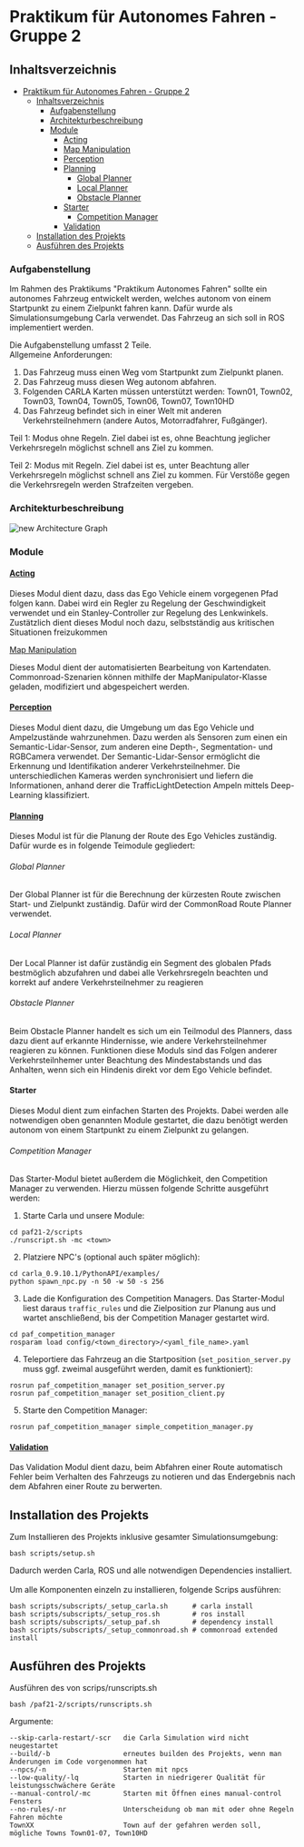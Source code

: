 

# Praktikum für Autonomes Fahren - Gruppe 2

## Inhaltsverzeichnis

- [Praktikum für Autonomes Fahren - Gruppe 2](#praktikum-für-autonomes-fahren---gruppe-2)
  - [Inhaltsverzeichnis](#inhaltsverzeichnis)
    - [Aufgabenstellung](#aufgabenstellung)
    - [Architekturbeschreibung](#architekturbeschreibung)
    - [Module](#module)
      - [<a href = "https://github.com/ll7/paf21-2/tree/development/paf_ros/paf_actor#readme">  Acting </a>](#--acting-)
      - [<a href = "https://github.com/ll7/paf21-2/tree/development/paf_ros/paf_map_manipulation#readme">  Map Manipulation </a>](#--mapmanipulation-)
      - [<a href = "https://github.com/ll7/paf21-2/tree/development/paf_ros/paf_perception#readme">  Perception </a>](#--perception-)
      - [<a href = "https://github.com/ll7/paf21-2/tree/development/paf_ros/paf_planning#readme">  Planning </a>](#--planning-)
          - [Global Planner](#global-planner)
          - [Local Planner](#local-planner)
          - [Obstacle Planner](#obstacle-planner)
      - [Starter](#starter)
          - [Competition Manager](#competition-manager)
      - [<a href = "https://github.com/ll7/paf21-2/tree/development/paf_ros/paf_validation#readme">  Validation </a>](#--validation-)
  - [Installation des Projekts](#installation-des-projekts)
  - [Ausführen des Projekts](#ausführen-des-projekts)



###  Aufgabenstellung
Im Rahmen des Praktikums "Praktikum Autonomes Fahren" sollte ein autonomes Fahrzeug entwickelt werden, welches autonom von einem Startpunkt zu einem Zielpunkt fahren kann. Dafür wurde als Simulationsumgebung Carla verwendet. Das Fahrzeug an sich soll in ROS implementiert werden. 

Die Aufgabenstellung umfasst 2 Teile.\
Allgemeine Anforderungen:
1. Das Fahrzeug muss einen Weg vom Startpunkt zum Zielpunkt planen.
2. Das Fahrzeug muss diesen Weg autonom abfahren.
3. Folgenden CARLA Karten müssen unterstützt werden: Town01, Town02, Town03, Town04, Town05, Town06, Town07, Town10HD
4. Das Fahrzeug befindet sich in einer Welt mit anderen Verkehrsteilnehmern (andere Autos, Motorradfahrer, Fußgänger).

Teil 1: Modus ohne Regeln. Ziel dabei ist es, ohne Beachtung jeglicher Verkehrsregeln möglichst schnell ans Ziel zu kommen.

Teil 2: Modus mit Regeln. Ziel dabei ist es, unter Beachtung aller Verkehrsregeln möglichst schnell ans Ziel zu kommen. Für Verstöße gegen die Verkehrsregeln werden Strafzeiten vergeben.

###  Architekturbeschreibung 



![new Architecture Graph](docs/imgs/PAF_Architektur_final.drawio.svg)


###  Module

#### <a href = "https://github.com/ll7/paf21-2/tree/development/paf_ros/paf_actor#readme">  Acting </a>

Dieses Modul dient dazu, dass das Ego Vehicle einem vorgegenen Pfad folgen kann. Dabei wird ein Regler zu Regelung der Geschwindigkeit verwendet und ein Stanley-Controller zur Regelung des Lenkwinkels. Zustätzlich dient dieses Modul noch dazu, selbstständig aus kritischen Situationen freizukommen

<a href = "https://github.com/ll7/paf21-2/tree/development/paf_ros/paf_map_manipulation#readme">  Map Manipulation </a>

Dieses Modul dient der automatisierten Bearbeitung von Kartendaten. Commonroad-Szenarien können mithilfe der MapManipulator-Klasse geladen, modifiziert und abgespeichert werden.


#### <a href = "https://github.com/ll7/paf21-2/tree/development/paf_ros/paf_perception#readme">  Perception </a>

Dieses Modul dient dazu, die Umgebung um das Ego Vehicle und Ampelzustände wahrzunehmen. Dazu werden als Sensoren zum einen ein Semantic-Lidar-Sensor, zum anderen eine Depth-, Segmentation- und RGBCamera verwendet. Der Semantic-Lidar-Sensor ermöglicht die Erkennung und Identifikation anderer Verkehrsteilnehmer. Die unterschiedlichen Kameras werden synchronisiert und liefern die Informationen, anhand derer die TrafficLightDetection Ampeln mittels Deep-Learning klassifiziert.

#### <a href = "https://github.com/ll7/paf21-2/tree/development/paf_ros/paf_planning#readme">  Planning </a>

Dieses Modul ist für die Planung der Route des Ego Vehicles zuständig. Dafür wurde es in folgende Teimodule gegliedert:
###### Global Planner
Der Global Planner ist für die Berechnung der kürzesten Route zwischen Start- und Zielpunkt zuständig. Dafür wird der CommonRoad Route Planner verwendet. 
###### Local Planner
Der Local Planner ist dafür zuständig ein Segment des globalen Pfads bestmöglich abzufahren und dabei alle Verkehrsregeln beachten und korrekt auf andere Verkehrsteilnehmer zu reagieren

###### Obstacle Planner
Beim Obstacle Planner handelt es sich um ein Teilmodul des Planners, dass dazu dient auf erkannte Hindernisse, wie andere Verkehrsteilnehmer reagieren zu können. 
Funktionen diese Moduls sind das Folgen anderer Verkehrsteilnhemer unter Beachtung des Mindestabstands und das Anhalten, wenn sich ein Hindenis direkt vor dem Ego Vehicle befindet. 

#### Starter 
Dieses Modul dient zum einfachen Starten des Projekts. Dabei werden alle notwendigen oben genannten Module gestartet, die dazu benötigt werden autonom von einem Startpunkt zu einem Zielpunkt zu gelangen. 

###### Competition Manager
Das Starter-Modul bietet außerdem die Möglichkeit, den Competition Manager zu verwenden. Hierzu müssen folgende Schritte ausgeführt werden:

 1. Starte Carla und unsere Module:
```
cd paf21-2/scripts
./runscript.sh -mc <town>
```
 2. Platziere NPC's (optional auch später möglich):
```
cd carla_0.9.10.1/PythonAPI/examples/
python spawn_npc.py -n 50 -w 50 -s 256
```
3. Lade die Konfiguration des Competition Managers. Das Starter-Modul liest daraus `traffic_rules` und die Zielposition zur Planung aus und wartet anschließend, bis der Competition Manager gestartet wird.
```
cd paf_competition_manager
rosparam load config/<town_directory>/<yaml_file_name>.yaml
```
4. Teleportiere das Fahrzeug an die Startposition (`set_position_server.py` muss ggf. zweimal ausgeführt werden, damit es funktioniert):
```
rosrun paf_competition_manager set_position_server.py
rosrun paf_competition_manager set_position_client.py
```
5. Starte den Competition Manager:
```
rosrun paf_competition_manager simple_competition_manager.py
```

#### <a href = "https://github.com/ll7/paf21-2/tree/development/paf_ros/paf_validation#readme">  Validation </a>

Das Validation Modul dient dazu, beim Abfahren einer Route automatisch Fehler beim Verhalten des Fahrzeugs zu notieren und das Endergebnis nach dem Abfahren einer Route zu berwerten. 

## Installation des Projekts 
Zum Installieren des Projekts inklusive gesamter Simulationsumgebung:

```
bash scripts/setup.sh
```

Dadurch werden Carla, ROS und alle notwendigen Dependencies installiert.\
\
Um alle Komponenten einzeln zu installieren, folgende Scrips ausführen:

```
bash scripts/subscripts/_setup_carla.sh      # carla install
bash scripts/subscripts/_setup_ros.sh        # ros install
bash scripts/subscripts/_setup_paf.sh        # dependency install
bash scripts/subscripts/_setup_commonroad.sh # commonroad extended install
```
## Ausführen des Projekts 
Ausführen des von scrips/runscripts.sh 
``` 
bash /paf21-2/scripts/runscripts.sh
 ```

Argumente:
```
--skip-carla-restart/-scr   die Carla Simulation wird nicht neugestartet 
--build/-b                  erneutes builden des Projekts, wenn man Änderungen im Code vorgenommen hat 
--npcs/-n                   Starten mit npcs 
--low-quality/-lq           Starten in niedrigerer Qualität für leistungsschwächere Geräte 
--manual-control/-mc        Starten mit Öffnen eines manual-control Fensters
--no-rules/-nr              Unterscheidung ob man mit oder ohne Regeln Fahren möchte
TownXX                      Town auf der gefahren werden soll, mögliche Towns Town01-07, Town10HD
```



